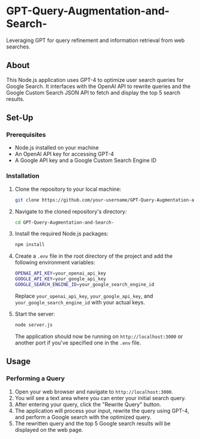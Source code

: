 # GPT-Query-Augmentation-and-Search-
Leveraging GPT for query refinement and information retrieval from web searches.

## About
This Node.js application uses GPT-4 to optimize user search queries for Google Search. It interfaces with the OpenAI API to rewrite queries and the Google Custom Search JSON API to fetch and display the top 5 search results.

## Set-Up

### Prerequisites
- Node.js installed on your machine
- An OpenAI API key for accessing GPT-4
- A Google API key and a Google Custom Search Engine ID

### Installation
1. Clone the repository to your local machine:
   ```sh
   git clone https://github.com/your-username/GPT-Query-Augmentation-and-Search-.git
   ```
2. Navigate to the cloned repository's directory:
   ```sh
   cd GPT-Query-Augmentation-and-Search-
   ```
3. Install the required Node.js packages:
   ```sh
   npm install
   ```
4. Create a `.env` file in the root directory of the project and add the following environment variables:
   ```sh
   OPENAI_API_KEY=your_openai_api_key
   GOOGLE_API_KEY=your_google_api_key
   GOOGLE_SEARCH_ENGINE_ID=your_google_search_engine_id
   ```
   Replace `your_openai_api_key`, `your_google_api_key`, and `your_google_search_engine_id` with your actual keys.

5. Start the server:
   ```sh
   node server.js
   ```
   The application should now be running on `http://localhost:3000` or another port if you've specified one in the `.env` file.

## Usage

### Performing a Query
1. Open your web browser and navigate to `http://localhost:3000`.
2. You will see a text area where you can enter your initial search query.
3. After entering your query, click the "Rewrite Query" button.
4. The application will process your input, rewrite the query using GPT-4, and perform a Google search with the optimized query.
5. The rewritten query and the top 5 Google search results will be displayed on the web page.